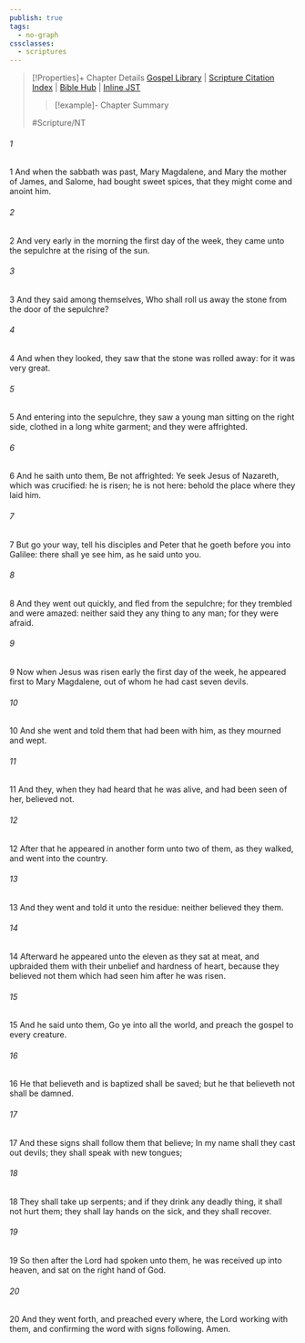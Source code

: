 ```yaml
---
publish: true
tags:
  - no-graph
cssclasses:
  - scriptures
---
```

>[!Properties]+ Chapter Details
>[Gospel Library](https://churchofjesuschrist.org/study/scriptures/nt/mark/16?lang=eng)    |    [Scripture Citation Index](https://scriptures.byu.edu/#08d10::c08d10)    |    [Bible Hub](https://biblehub.com/mark/16.htm)    |    [Inline JST](https://scripturetoolbox.com/html/ic/Mark/16.html)
>>[!example]- Chapter Summary
>> 
> 
>
>#Scripture/NT
###### 1
1 And when the sabbath was past, Mary Magdalene, and Mary the mother of James, and Salome, had bought sweet spices, that they might come and anoint him.
###### 2
2 And very early in the morning the first day of the week, they came unto the sepulchre at the rising of the sun.
###### 3
3 And they said among themselves, Who shall roll us away the stone from the door of the sepulchre?
###### 4
4 And when they looked, they saw that the stone was rolled away: for it was very great.
###### 5
5 And entering into the sepulchre, they saw a young man sitting on the right side, clothed in a long white garment; and they were affrighted.
###### 6
6 And he saith unto them, Be not affrighted: Ye seek Jesus of Nazareth, which was crucified: he is risen; he is not here: behold the place where they laid him.
###### 7
7 But go your way, tell his disciples and Peter that he goeth before you into Galilee: there shall ye see him, as he said unto you.
###### 8
8 And they went out quickly, and fled from the sepulchre; for they trembled and were amazed: neither said they any thing to any man; for they were afraid.
###### 9
9 Now when Jesus was risen early the first day of the week, he appeared first to Mary Magdalene, out of whom he had cast seven devils.
###### 10
10 And she went and told them that had been with him, as they mourned and wept.
###### 11
11 And they, when they had heard that he was alive, and had been seen of her, believed not.
###### 12
12 After that he appeared in another form unto two of them, as they walked, and went into the country.
###### 13
13 And they went and told it unto the residue: neither believed they them.
###### 14
14 Afterward he appeared unto the eleven as they sat at meat, and upbraided them with their unbelief and hardness of heart, because they believed not them which had seen him after he was risen.
###### 15
15 And he said unto them, Go ye into all the world, and preach the gospel to every creature.
###### 16
16 He that believeth and is baptized shall be saved; but he that believeth not shall be damned.
###### 17
17 And these signs shall follow them that believe; In my name shall they cast out devils; they shall speak with new tongues;
###### 18
18 They shall take up serpents; and if they drink any deadly thing, it shall not hurt them; they shall lay hands on the sick, and they shall recover.
###### 19
19 So then after the Lord had spoken unto them, he was received up into heaven, and sat on the right hand of God.
###### 20
20 And they went forth, and preached every where, the Lord working with them, and confirming the word with signs following. Amen.
